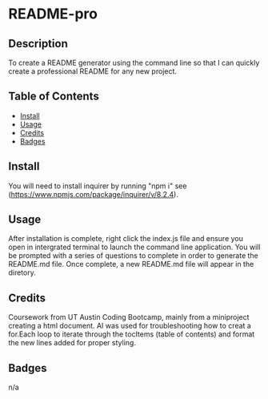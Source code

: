 
# README-pro

## Description
To create a README generator using the command line so that I  can quickly create a  professional README for any new project. 

## Table of Contents
  - [Install](#install)
  - [Usage](#usage)
  - [Credits](#credits)
  - [Badges](#badges)

## Install
You will need to install inquirer by running "npm i" see (https://www.npmjs.com/package/inquirer/v/8.2.4). 

## Usage
After installation is complete, right click the index.js file and ensure you open in intergrated terminal to launch the command line application.   You will be prompted with a series of questions to complete in order to generate the README.md file. Once complete, a new README.md file will appear in the diretory. 

## Credits
Coursework from UT Austin Coding Bootcamp, mainly from a miniproject creating a html document. AI was used for troubleshooting how to creat a for.Each loop to iterate through the tocItems (table of contents) and format the new lines added for proper styling. 

## Badges
n/a

